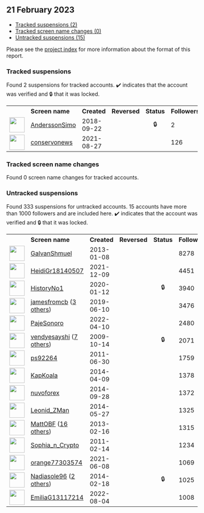 ## 21 February 2023

* [Tracked suspensions (2)](#tracked-suspensions)
* [Tracked screen name changes (0)](#tracked-screen-name-changes)
* [Untracked suspensions (15)](#untracked-suspensions)

Please see the [project index](https://github.com/travisbrown/twitter-watch) for more information about the format of this report.

### Tracked suspensions

Found 2 suspensions for tracked accounts.
  ✔️ indicates that the account was verified and 🔒 that it was locked.

<table>
    <tr>
        <th></th>
        <th align="left">Screen name</th>
        <th align="left">Created</th>
        <th align="left">Reversed</th>
        <th align="left">Status</th>
        <th align="left">Followers</th>
        <th align="left">Ranking</th></tr>
    </tr>
        <tr>
            <td><a href="https://twitter.com/intent/user?user_id=1043342020050337792">
                <img src="https://abs.twimg.com/sticky/default_profile_images/default_profile_normal.png" width="40px" height="40px" align="center"/></a>
            </td>
            <td>
                <a href="https://twitter.com/AnderssonSimo">AnderssonSimo</a></td>
            <td>2018-09-22</td>
            <td></td>
            <td align="center">🔒</td>
            <td>2</td>
            <td>45135</td>
        </tr>
        <tr>
            <td><a href="https://twitter.com/intent/user?user_id=1431290601878741004">
                <img src="https://pbs.twimg.com/profile_images/1492101227290759169/XJidOd0S_normal.jpg" width="40px" height="40px" align="center"/></a>
            </td>
            <td>
                <a href="https://twitter.com/conservonews">conservonews</a></td>
            <td>2021-08-27</td>
            <td></td>
            <td align="center"></td>
            <td>126</td>
            <td>70974</td>
        </tr></table>

### Tracked screen name changes

Found 0 screen name changes for tracked accounts.

### Untracked suspensions

Found 333 suspensions for untracked accounts.
15 accounts have more than 1000 followers and are included here.
  ✔️ indicates that the account was verified and 🔒 that it was locked.

<table>
    <tr>
        <th></th>
        <th align="left">Screen name</th>
        <th align="left">Created</th>
        <th align="left">Reversed</th>
        <th align="left">Status</th>
        <th align="left">Followers</th>
    </tr>
        <tr>
            <td><a href="https://twitter.com/intent/user?user_id=1070056910">
                <img src="https://pbs.twimg.com/profile_images/1546806688933900288/So8f30JB_normal.jpg" width="40px" height="40px" align="center"/></a>
            </td>
            <td>
                <a href="https://twitter.com/GalvanShmuel">GalvanShmuel</a></td>
            <td>2013-01-08</td>
            <td></td>
            <td align="center"></td>
            <td>8278</td>
        </tr>
        <tr>
            <td><a href="https://twitter.com/intent/user?user_id=1469089164142469124">
                <img src="https://pbs.twimg.com/profile_images/1529369830545141765/wFZP9ekv_normal.jpg" width="40px" height="40px" align="center"/></a>
            </td>
            <td>
                <a href="https://twitter.com/HeidiGr18140507">HeidiGr18140507</a></td>
            <td>2021-12-09</td>
            <td></td>
            <td align="center"></td>
            <td>4451</td>
        </tr>
        <tr>
            <td><a href="https://twitter.com/intent/user?user_id=1216402955341115392">
                <img src="https://pbs.twimg.com/profile_images/1318992310747713536/eImVgTjB_normal.jpg" width="40px" height="40px" align="center"/></a>
            </td>
            <td>
                <a href="https://twitter.com/HistoryNo1">HistoryNo1</a></td>
            <td>2020-01-12</td>
            <td></td>
            <td align="center">🔒</td>
            <td>3940</td>
        </tr>
        <tr>
            <td><a href="https://twitter.com/intent/user?user_id=1138221314358022145">
                <img src="https://pbs.twimg.com/profile_images/1589794265936404481/-tPv8MsX_normal.jpg" width="40px" height="40px" align="center"/></a>
            </td>
            <td>
                <a href="https://twitter.com/jamesfromcb">jamesfromcb</a>&nbsp;(<a href="https://api.memory.lol/v1/tw/id/1138221314358022145">3 others</a>)&nbsp;</td>
            <td>2019-06-10</td>
            <td></td>
            <td align="center"></td>
            <td>3476</td>
        </tr>
        <tr>
            <td><a href="https://twitter.com/intent/user?user_id=1513234232176521217">
                <img src="https://pbs.twimg.com/profile_images/1513235138959790092/1LCdJyvq_normal.png" width="40px" height="40px" align="center"/></a>
            </td>
            <td>
                <a href="https://twitter.com/PajeSonoro">PajeSonoro</a></td>
            <td>2022-04-10</td>
            <td></td>
            <td align="center"></td>
            <td>2480</td>
        </tr>
        <tr>
            <td><a href="https://twitter.com/intent/user?user_id=82490640">
                <img src="https://pbs.twimg.com/profile_images/1587346472705658880/GCK7gZQl_normal.jpg" width="40px" height="40px" align="center"/></a>
            </td>
            <td>
                <a href="https://twitter.com/vendyesayshi">vendyesayshi</a>&nbsp;(<a href="https://api.memory.lol/v1/tw/id/82490640">7 others</a>)&nbsp;</td>
            <td>2009-10-14</td>
            <td></td>
            <td align="center">🔒</td>
            <td>2071</td>
        </tr>
        <tr>
            <td><a href="https://twitter.com/intent/user?user_id=326540264">
                <img src="https://pbs.twimg.com/profile_images/1396974024543121408/YW97binr_normal.jpg" width="40px" height="40px" align="center"/></a>
            </td>
            <td>
                <a href="https://twitter.com/ps92264">ps92264</a></td>
            <td>2011-06-30</td>
            <td></td>
            <td align="center"></td>
            <td>1759</td>
        </tr>
        <tr>
            <td><a href="https://twitter.com/intent/user?user_id=2434747669">
                <img src="https://pbs.twimg.com/profile_images/1584058198390177798/CIQgg7Us_normal.jpg" width="40px" height="40px" align="center"/></a>
            </td>
            <td>
                <a href="https://twitter.com/KapKoala">KapKoala</a></td>
            <td>2014-04-09</td>
            <td></td>
            <td align="center"></td>
            <td>1378</td>
        </tr>
        <tr>
            <td><a href="https://twitter.com/intent/user?user_id=2788849409">
                <img src="https://pbs.twimg.com/profile_images/1533791006021279745/5Qke2kf6_normal.jpg" width="40px" height="40px" align="center"/></a>
            </td>
            <td>
                <a href="https://twitter.com/nuvoforex">nuvoforex</a></td>
            <td>2014-09-28</td>
            <td></td>
            <td align="center"></td>
            <td>1372</td>
        </tr>
        <tr>
            <td><a href="https://twitter.com/intent/user?user_id=2566343044">
                <img src="https://pbs.twimg.com/profile_images/945673577164021760/PyOHEP5F_normal.jpg" width="40px" height="40px" align="center"/></a>
            </td>
            <td>
                <a href="https://twitter.com/Leonid_ZMan">Leonid_ZMan</a></td>
            <td>2014-05-27</td>
            <td></td>
            <td align="center"></td>
            <td>1325</td>
        </tr>
        <tr>
            <td><a href="https://twitter.com/intent/user?user_id=1185887264">
                <img src="https://pbs.twimg.com/profile_images/1564328249148178432/94LsaLzw_normal.jpg" width="40px" height="40px" align="center"/></a>
            </td>
            <td>
                <a href="https://twitter.com/MattOBF">MattOBF</a>&nbsp;(<a href="https://api.memory.lol/v1/tw/id/1185887264">16 others</a>)&nbsp;</td>
            <td>2013-02-16</td>
            <td></td>
            <td align="center"></td>
            <td>1315</td>
        </tr>
        <tr>
            <td><a href="https://twitter.com/intent/user?user_id=252211922">
                <img src="https://pbs.twimg.com/profile_images/1560516123287863296/0QjkouRa_normal.jpg" width="40px" height="40px" align="center"/></a>
            </td>
            <td>
                <a href="https://twitter.com/Sophia_n_Crypto">Sophia_n_Crypto</a></td>
            <td>2011-02-14</td>
            <td></td>
            <td align="center"></td>
            <td>1234</td>
        </tr>
        <tr>
            <td><a href="https://twitter.com/intent/user?user_id=1402068245507723270">
                <img src="https://pbs.twimg.com/profile_images/1586225607322439680/5yOX7TH5_normal.jpg" width="40px" height="40px" align="center"/></a>
            </td>
            <td>
                <a href="https://twitter.com/orange77303574">orange77303574</a></td>
            <td>2021-06-08</td>
            <td></td>
            <td align="center"></td>
            <td>1069</td>
        </tr>
        <tr>
            <td><a href="https://twitter.com/intent/user?user_id=2349269294">
                <img src="https://pbs.twimg.com/profile_images/1597096415422971905/yEdJF_aU_normal.jpg" width="40px" height="40px" align="center"/></a>
            </td>
            <td>
                <a href="https://twitter.com/Nadiasole96">Nadiasole96</a>&nbsp;(<a href="https://api.memory.lol/v1/tw/id/2349269294">2 others</a>)&nbsp;</td>
            <td>2014-02-18</td>
            <td></td>
            <td align="center">🔒</td>
            <td>1025</td>
        </tr>
        <tr>
            <td><a href="https://twitter.com/intent/user?user_id=1555121799448637440">
                <img src="https://pbs.twimg.com/profile_images/1564630111587971076/NUk_mGqs_normal.jpg" width="40px" height="40px" align="center"/></a>
            </td>
            <td>
                <a href="https://twitter.com/EmiliaG13117214">EmiliaG13117214</a></td>
            <td>2022-08-04</td>
            <td></td>
            <td align="center"></td>
            <td>1008</td>
        </tr></table>
